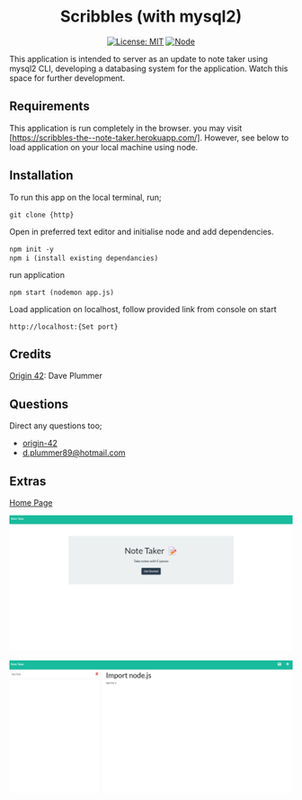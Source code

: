 <div align="center">

# Scribbles (with mysql2)

</div>


<div align="center">

[![License: MIT](https://img.shields.io/github/license/adonisjs/adonis-framework?style=for-the-badge)](https://opensource.org/licenses/MIT) [![Node](https://badges.aleen42.com/src/node.svg)](https://nodejs.org/en/)

</div>



This application is intended to server as an update to note taker using mysql2 CLI, developing a databasing system for the application. Watch this space for further development.

## Requirements

This application is run completely in the browser. you may visit [https://scribbles-the--note-taker.herokuapp.com/]. However, see below to load application on your local machine using node.


## Installation

To run this app on the local terminal, run;
```
git clone {http}
```

Open in preferred text editor and initialise node and add dependencies.
```
npm init -y
npm i (install existing dependancies)
```

run application
```
npm start (nodemon app.js)
```

Load application on localhost, follow provided link from console on start
```
http://localhost:{Set port}
```

## Credits

[Origin 42](https://github.com/origin-42): Dave Plummer

## Questions

Direct any questions too;

- [origin-42](https://github.com/origin-42)
- d.plummer89@hotmail.com

## Extras

[Home Page](https://scribbles-updated.herokuapp.com/)

![snippet](./images/home_screen.jpg)

![snippet](./images/notes_page.jpg)

